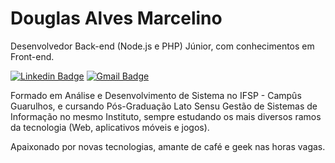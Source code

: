 # Douglas Alves Marcelino 

Desenvolvedor Back-end (Node.js e PHP) Júnior, com conhecimentos em Front-end.

[![Linkedin Badge](https://img.shields.io/badge/-Douglas%20Alves%20Marcelino-ff7f00?style=flat-square&logo=Linkedin&logoColor=white&link=https://www.linkedin.com/in/douglas-alves-marcelino-704250180/)](https://www.linkedin.com/in/douglas-alves-marcelino-704250180/) [![Gmail Badge](https://img.shields.io/badge/-douglasmarcelinodev@gmail.com-ff7f00?style=flat-square&logo=Gmail&logoColor=white&link=mailto:douglasmarcelinodev@gmail.com)](mailto:douglasmarcelinodev@gmail.com)

Formado em Análise e Desenvolvimento de Sistema no IFSP - Campûs Guarulhos, e cursando Pós-Graduação Lato Sensu Gestão de Sistemas de Informação no mesmo Instituto, sempre estudando os mais diversos ramos da tecnologia (Web, aplicativos móveis e jogos).

Apaixonado por novas tecnologias, amante de café e geek nas horas vagas.
